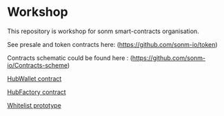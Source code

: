 # Workshop

This repository is workshop for sonm smart-contracts organisation.


See presale and token contracts here:
(https://github.com/sonm-io/token)

Contracts schematic could be found here :
(https://github.com/sonm-io/Contracts-scheme)

[HubWallet contract](https://github.com/sonm-io/Smart-dummy/tree/master/contracts/Hubs)

[HubFactory contract](https://github.com/sonm-io/Forge/blob/master/contracts/Hubs/HubFactory.sol)

[Whitelist prototype](https://github.com/sonm-io/Forge/tree/master/contracts/Whitelist)
